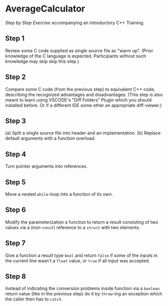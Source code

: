 # AverageCalculator

*Step by Step Exercise* accompanying an introductory C++ Training.

## Step 1

Review some C code supplied as single source file as "warm up".
(Prior knowledge of the C language is expected. Participants
without such knowledge may skip skip this step.)

## Step 2

Compare some C code (from the previous step) to equivalent C++
code, describing the recognized advantages and disadvantages.
(This step is also meant to learn using VSCODE's "Diff Folders"
Plugin which you should installed before. Or if a different IDE
some other an appropriate diff-viewer.)

## Step 3

(a) Split a single source file into header and an implementation.
(b) Replace default arguments with a function overload.

## Step 4

Turn pointer arguments into references.

## Step 5

Move a nested `while`-loop into a function of its own.

## Step 6

Modify the parameterization a function to return a result
consisting of two values via a (non-`const`) reference to a
`struct` with two elements.

## Step 7

Give a function a result type `bool` and return `false` if some
of the inputs in the current line wasn't a `float` value, or
`true` if all input was accepted.

## Step 8

Instead of indicating the conversion problems inside function via
a `boolean` return value (like in the previous step) do it by
`throw`-ing an exception which the caller then has to `catch`.
